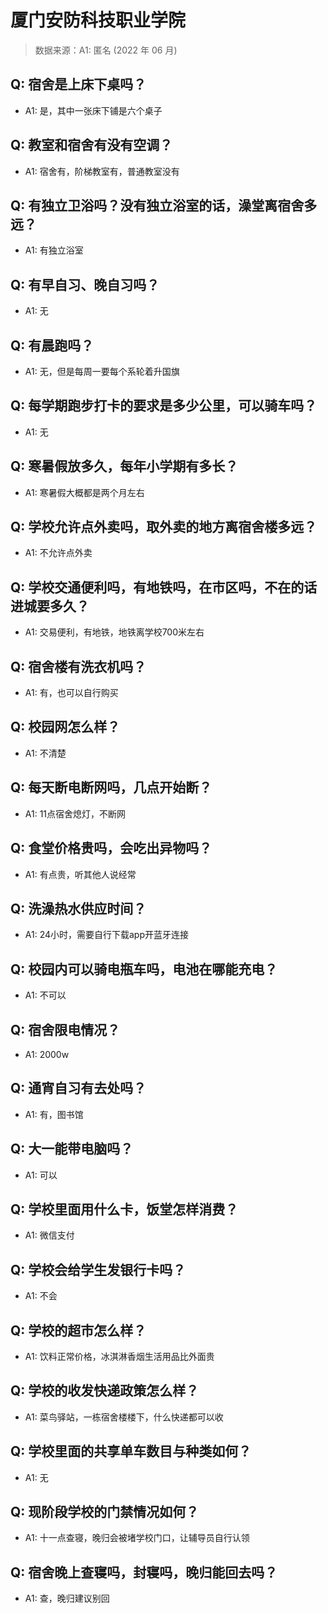 # 厦门安防科技职业学院

> 数据来源：A1: 匿名 (2022 年 06 月)

## Q: 宿舍是上床下桌吗？

- A1: 是，其中一张床下铺是六个桌子

## Q: 教室和宿舍有没有空调？

- A1: 宿舍有，阶梯教室有，普通教室没有

## Q: 有独立卫浴吗？没有独立浴室的话，澡堂离宿舍多远？

- A1: 有独立浴室

## Q: 有早自习、晚自习吗？

- A1: 无

## Q: 有晨跑吗？

- A1: 无，但是每周一要每个系轮着升国旗

## Q: 每学期跑步打卡的要求是多少公里，可以骑车吗？

- A1: 无

## Q: 寒暑假放多久，每年小学期有多长？

- A1: 寒暑假大概都是两个月左右

## Q: 学校允许点外卖吗，取外卖的地方离宿舍楼多远？

- A1: 不允许点外卖

## Q: 学校交通便利吗，有地铁吗，在市区吗，不在的话进城要多久？

- A1: 交易便利，有地铁，地铁离学校700米左右

## Q: 宿舍楼有洗衣机吗？

- A1: 有，也可以自行购买

## Q: 校园网怎么样？

- A1: 不清楚

## Q: 每天断电断网吗，几点开始断？

- A1: 11点宿舍熄灯，不断网

## Q: 食堂价格贵吗，会吃出异物吗？

- A1: 有点贵，听其他人说经常

## Q: 洗澡热水供应时间？

- A1: 24小时，需要自行下载app开蓝牙连接

## Q: 校园内可以骑电瓶车吗，电池在哪能充电？

- A1: 不可以

## Q: 宿舍限电情况？

- A1: 2000w

## Q: 通宵自习有去处吗？

- A1: 有，图书馆

## Q: 大一能带电脑吗？

- A1: 可以

## Q: 学校里面用什么卡，饭堂怎样消费？

- A1: 微信支付

## Q: 学校会给学生发银行卡吗？

- A1: 不会

## Q: 学校的超市怎么样？

- A1: 饮料正常价格，冰淇淋香烟生活用品比外面贵

## Q: 学校的收发快递政策怎么样？

- A1: 菜鸟驿站，一栋宿舍楼楼下，什么快递都可以收

## Q: 学校里面的共享单车数目与种类如何？

- A1: 无

## Q: 现阶段学校的门禁情况如何？

- A1: 十一点查寝，晚归会被堵学校门口，让辅导员自行认领

## Q: 宿舍晚上查寝吗，封寝吗，晚归能回去吗？

- A1: 查，晚归建议别回

